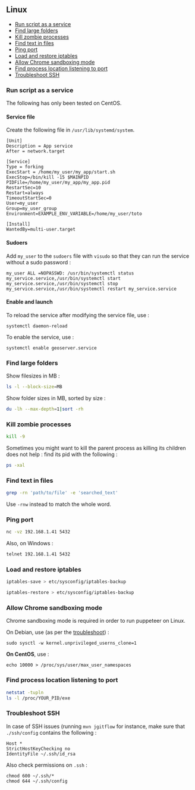 ## Linux

* [Run script as a service](#run-script-as-a-service)
* [Find large folders](#find-large-folders)
* [Kill zombie processes](#kill-zombie-processes)
* [Find text in files](#find-text-in-files)
* [Ping port](#ping-port)
* [Load and restore iptables](#load-and-restore-iptables)
* [Allow Chrome sandboxing mode](#allow-chrome-sandboxing-mode)
* [Find process location listening to port](#find-process-location-listening-to-port)
* [Troubleshoot SSH](#troubleshoot-ssh)

### Run script as a service
The following has only been tested on CentOS.

#### Service file

Create the following file in `/usr/lib/systemd/system`.

```
[Unit]
Description = App service
After = network.target

[Service]
Type = forking
ExecStart = /home/my_user/my_app/start.sh
ExecStop=/bin/kill -15 $MAINPID
PIDFile=/home/my_user/my_app/my_app.pid
RestartSec=10
Restart=always
TimeoutStartSec=0
User=my_user
Group=my_user_group
Environment=EXAMPLE_ENV_VARIABLE=/home/my_user/toto

[Install]
WantedBy=multi-user.target
```

#### Sudoers

Add `my_user` to the `sudoers` file with `visudo` so that they can run the service without a sudo password :

```
my_user ALL =NOPASSWD: /usr/bin/systemctl status my_service.service,/usr/bin/systemctl start my_service.service,/usr/bin/systemctl stop my_service.service,/usr/bin/systemctl restart my_service.service
```

#### Enable and launch

To reload the service after modifying the service file, use :
```
systemctl daemon-reload
```

To enable the service, use :
```
systemctl enable geoserver.service
```

### Find large folders

Show filesizes in MB :
```bash
ls -l --block-size=MB
```

Show folder sizes in MB, sorted by size :
```bash
du -lh --max-depth=1|sort -rh
```

### Kill zombie processes

```bash
kill -9
```

Sometimes you might want to kill the parent process as killing its children does not help : find its pid with the following : 
```bash
ps -xal
```

### Find text in files

```bash
grep -rn 'path/to/file' -e 'searched_text'
```

Use `-rnw` instead to match the whole word.

### Ping port

```bash
nc -vz 192.168.1.41 5432
```

Also, on Windows : 
```bash
telnet 192.168.1.41 5432
```

### Load and restore iptables

```bash
iptables-save > etc/sysconfig/iptables-backup
```

```bash
iptables-restore > etc/sysconfig/iptables-backup
```

### Allow Chrome sandboxing mode

Chrome sandboxing mode is required in order to run puppeteer on Linux.

On Debian, use (as per the [troubleshoot](https://github.com/puppeteer/puppeteer/blob/master/docs/troubleshooting.md#recommended-enable-user-namespace-cloning)) :

```
sudo sysctl -w kernel.unprivileged_userns_clone=1
```

**On CentOS**, use :
```
echo 10000 > /proc/sys/user/max_user_namespaces
```

### Find process location listening to port

```bash
netstat -tupln
ls -l /proc/YOUR_PID/exe
```

### Troubleshoot SSH

In case of SSH issues (running `mvn jgitflow` for instance, make sure that `./ssh/config` contains the following :

```
Host *
StrictHostKeyChecking no
IdentityFile ~/.ssh/id_rsa
```

Also check permissions on `.ssh` :

```
chmod 600 ~/.ssh/* 
chmod 644 ~/.ssh/config
```
